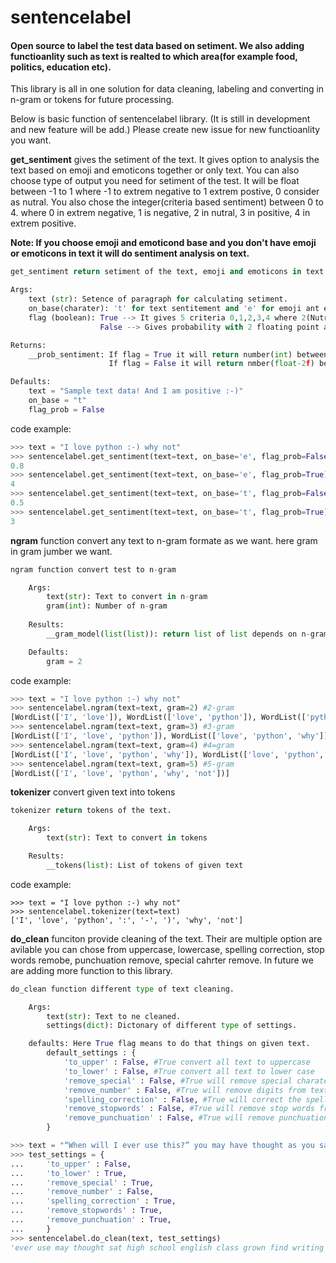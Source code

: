 sentencelabel
===============================

#### Open source to label the test data based on setiment. We also adding functioanlity such as text is realted to which area(for example food, politics, education etc).

This library is all in one solution for data cleaning, labeling and converting in n-gram or tokens for future processing.

Below is basic function of sentencelabel library. (It is still in development and new feature will be add.) Please create new issue for new functioanlity you want. 

**get_sentiment** gives the setiment of the text. It gives option to analysis the text based on emoji and emoticons together or only text. You can also choose type of output you need for setiment
of the test. It will be float between -1 to 1 where -1 to extrem negative to 1 extrem postive, 0 consider as nutral. You also chose the integer(criteria based sentiment) between 0 to 4.
where 0 in extrem negative, 1 is negative, 2 in nutral, 3 in positive, 4 in extrem positive.

**Note: If you choose emoji and emoticond base and you don't have emoji or emoticons in text it will do sentiment analysis on text.**


```python
get_sentiment return setiment of the text, emoji and emoticons in text.

Args:
	text (str): Setence of paragraph for calculating setiment.
	on_base(charater): 't' for text sentitement and 'e' for emoji ant emoticons sentiment
	flag (boolean): True --> It gives 5 criteria 0,1,2,3,4 where 2(Nutral), 4(very positive), 1(very negative)
					False --> Gives probability with 2 floating point accuray between -1(negative) to 1(positive)

Returns:
	__prob_sentiment: If flag = True it will return number(int) between 0 to 4
					  If flag = False it will return nmber(float-2f) between -1 to 1

Defaults:
	text = "Sample text data! And I am positive :-)"
	on_base = "t"
	flag_prob = False
```

code example:
```python
>>> text = "I love python :-) why not"
>>> sentencelabel.get_sentiment(text=text, on_base='e', flag_prob=False)
0.8
>>> sentencelabel.get_sentiment(text=text, on_base='e', flag_prob=True)
4
>>> sentencelabel.get_sentiment(text=text, on_base='t', flag_prob=False)
0.5
>>> sentencelabel.get_sentiment(text=text, on_base='t', flag_prob=True)
3

```

**ngram** function convert any text to n-gram formate as we want. here gram in gram jumber we want.

```python
ngram function convert test to n-gram

	Args:
		text(str): Text to convert in n-gram
		gram(int): Number of n-gram
	
	Results:
		__gram_model(list(list)): return list of list depends on n-gram input

	Defaults:
		gram = 2
```

code example:
```python
>>> text = "I love python :-) why not"
>>> sentencelabel.ngram(text=text, gram=2) #2-gram
[WordList(['I', 'love']), WordList(['love', 'python']), WordList(['python', 'why']), WordList(['why', 'not'])]
>>> sentencelabel.ngram(text=text, gram=3) #3-gram
[WordList(['I', 'love', 'python']), WordList(['love', 'python', 'why']), WordList(['python', 'why', 'not'])]
>>> sentencelabel.ngram(text=text, gram=4) #4=gram
[WordList(['I', 'love', 'python', 'why']), WordList(['love', 'python', 'why', 'not'])]
>>> sentencelabel.ngram(text=text, gram=5) #5-gram
[WordList(['I', 'love', 'python', 'why', 'not'])]

```

**tokenizer** convert given text into tokens

```python
tokenizer return tokens of the text.

	Args:
		text(str): Text to convert in tokens

	Results:
		__tokens(list): List of tokens of given text
```

code example:
```
>>> text = "I love python :-) why not"
>>> sentencelabel.tokenizer(text=text)
['I', 'love', 'python', ':', '-', ')', 'why', 'not']

```

**do_clean** funciton provide cleaning of the text. Their are multiple option are avilable you can chose from uppercase, lowercase, spelling correction, stop words remobe, punchuation remove, special cahrter remove. In future we are adding more function to this library. 

```python
do_clean function different type of text cleaning.

	Args:
		text(str): Text to ne cleaned.
		settings(dict): Dictonary of different type of settings.

	defaults: Here True flag means to do that things on given text.
		default_settings : {
			'to_upper' : False, #True convert all text to uppercase
			'to_lower' : False, #True convert all text to lower case
			'remove_special' : False, #True will remove special charaters from text
			'remove_number' : False, #True will remove digits from text
			'spelling_correction' : False, #True will correct the spelling in text
			'remove_stopwords' : False, #True will remove stop words from text
			'remove_punchuation' : False, #True will remove punchuation from text
		}
```

```python
>>> text = "“When will I ever use this?” you may have thought as you sat in that high-school English class. Now, all grown up, you find yourself writing far more than you ever would have expected."
>>> test_settings = {
...     'to_upper' : False,
...     'to_lower' : True,
...     'remove_special' : True,
...     'remove_number' : False,
...     'spelling_correction' : True,
...     'remove_stopwords' : True,
...     'remove_punchuation' : True, 
...     }
>>> sentencelabel.do_clean(text, test_settings)
'ever use may thought sat high school english class grown find writing far ever would expected'

```

